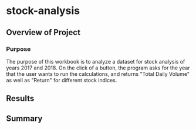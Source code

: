 # stock-analysis

## Overview of Project

### Purpose
The purpose of this workbook is to analyze a dataset for stock analysis of years 2017 and 2018. On the click of a button, the program asks for the year that the user wants to run the calculations, and returns "Total Daily Volume" as well as "Return" for different stock indices. 
## Results


## Summary

